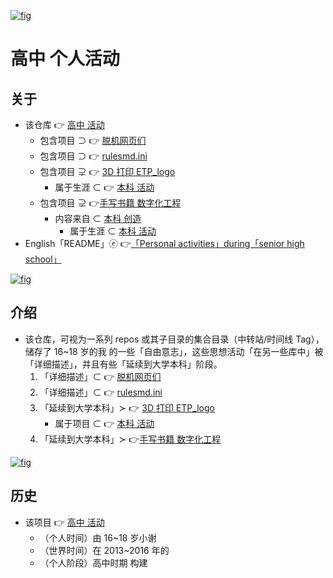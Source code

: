 <!-- ![fig](https://raw.githubusercontent.com/ChenZhu-Xie/senior-high-school_activities/master/img/logo.jpg "『主入口』页面") -->
<!-- ![fig](https://gitee.com/ChenZhu-Xie/senior-high-school_activities/raw/master/img/logo.jpg "我的 高中毕业「T-shirt」背面：「ETP project」logo") -->
[![fig](https://gitee.com/ChenZhu-Xie/senior-high-school_activities/raw/master/img/logo.png "我的 高中毕业「T-shirt」背面：「ETP project」logo - Gitee 项目")](https://gitee.com/ChenZhu-Xie/senior-high-school_activities/tree/master/3__6.1__ETP_3D_logo_project__3.0_year "我的 高中毕业「T-shirt」背面：「ETP project」logo - Gitee 项目")

# 高中 个人活动

## 关于
* 该仓库 👉 [高中 活动](https://gitee.com/ChenZhu-Xie/senior-high-school_activities)
    * 包含项目 ⊃ 👉 [脱机网页们](https://gitee.com/ChenZhu-Xie/offline_web_pages)
    * 包含项目 ⊃ 👉 [rulesmd.ini](https://gitee.com/ChenZhu-Xie/rulesmd.ini)
    * 包含项目 ⊋ 👉 [3D 打印 ETP_logo](https://gitee.com/ChenZhu-Xie/undergraduate_activities/tree/master/10__5.1__Off-Campus_Internships/1__3.1__%E6%B2%88%E5%8C%97%E6%96%B0%E5%8C%BA__1.5_year)
        * 属于生涯 ⊂ 👉 [本科 活动](https://gitee.com/ChenZhu-Xie/undergraduate_activities)
    * 包含项目 ⊋ 👉[手写书籍 数字化工程](https://gitee.com/ChenZhu-Xie/3_books_with_cpp)
        * 内容来自 ⊂ [本科 创造](https://gitee.com/ChenZhu-Xie/undergraduate_activities/tree/master/06__3.1__Self_Creations)
            * 属于生涯 ⊂ [本科 活动](https://gitee.com/ChenZhu-Xie/undergraduate_activities)
* English「README」ⓔ 👉[「Personal activities」during「senior high school」](https://github.com/ChenZhu-Xie/senior-high-school_activities)

<!-- ![fig](https://raw.githubusercontent.com/ChenZhu-Xie/senior-high-school_activities/master/img/我和我的舍友.JPG "Me and my Roommate") -->
<!-- ![fig](https://gitee.com/ChenZhu-Xie/senior-high-school_activities/raw/master/img/我和我的舍友.JPG "我和我的舍友") -->
[![fig](https://gitee.com/ChenZhu-Xie/senior-high-school_activities/raw/master/img/我和我的舍友.png "我和我的舍友.png")](https://github.com/ChenZhu-Xie/senior-high-school_activities/tree/master/photos/Roomate_photos__that_includes_me "我和我的舍友.png")

## 介绍
* 该仓库，可视为一系列 repos 或其子目录的集合目录（中转站/时间线 Tag），储存了 16~18 岁的我 的一些「自由意志」，这些思想活动「在另一些库中」被「详细描述」，并且有些「延续到大学本科」阶段。
    1. 「详细描述」⊂ 👉 [脱机网页们](https://gitee.com/ChenZhu-Xie/offline_web_pages)
    2. 「详细描述」⊂ 👉 [rulesmd.ini](https://gitee.com/ChenZhu-Xie/rulesmd.ini)
    3. 「延续到大学本科」≻ 👉 [3D 打印 ETP_logo](https://gitee.com/ChenZhu-Xie/undergraduate_activities/tree/master/10__5.1__Off-Campus_Internships/1__3.1__%E6%B2%88%E5%8C%97%E6%96%B0%E5%8C%BA__1.5_year)
        * 属于项目 ⊂ 👉 [本科 活动](https://gitee.com/ChenZhu-Xie/undergraduate_activities)
    4. 「延续到大学本科」≻ 👉[手写书籍 数字化工程](https://gitee.com/ChenZhu-Xie/3_books_with_cpp)

<!-- ![fig](https://raw.githubusercontent.com/ChenZhu-Xie/senior-high-school_activities/master/img/7_books_waiting_to_be_digitalized.jpg "7 本「等待被数字化」的书") -->
<!-- ![fig](https://gitee.com/ChenZhu-Xie/senior-high-school_activities/raw/master/img/7_books_waiting_to_be_digitalized.jpg "我的 7 本「等待被数字化」的书") -->
[![fig](https://gitee.com/ChenZhu-Xie/senior-high-school_activities/raw/master/img/7_books_waiting_to_be_digitalized.png "我的 7 本「等待被数字化」的书 - Gitee 项目")](https://gitee.com/ChenZhu-Xie/senior-high-school_activities/tree/master/4__6.2__Books_digitalization_project__3.0_year "我的 7 本「等待被数字化」的书 - Gitee 项目")

## 历史
* 该项目 👉 [高中 活动](https://gitee.com/ChenZhu-Xie/senior-high-school_activities)
    * （个人时间）由 16~18 岁小谢
    * （世界时间）在 2013~2016 年的 
    * （个人阶段）高中时期 构建

<!-- ## 软件架构
软件架构说明


## 安装教程

1.  xxxx
2.  xxxx
3.  xxxx

## 使用说明

1.  xxxx
2.  xxxx
3.  xxxx

## 参与贡献

1.  Fork 本仓库
2.  新建 Feat_xxx 分支
3.  提交代码
4.  新建 Pull Request


## 特技

1.  使用 Readme\_XXX.md 来支持不同的语言，例如 Readme\_en.md, Readme\_zh.md
2.  Gitee 官方博客 [blog.gitee.com](https://blog.gitee.com)
3.  你可以 [https://gitee.com/explore](https://gitee.com/explore) 这个地址来了解 Gitee 上的优秀开源项目
4.  [GVP](https://gitee.com/gvp) 全称是 Gitee 最有价值开源项目，是综合评定出的优秀开源项目
5.  Gitee 官方提供的使用手册 [https://gitee.com/help](https://gitee.com/help)
6.  Gitee 封面人物是一档用来展示 Gitee 会员风采的栏目 [https://gitee.com/gitee-stars/](https://gitee.com/gitee-stars/) -->
